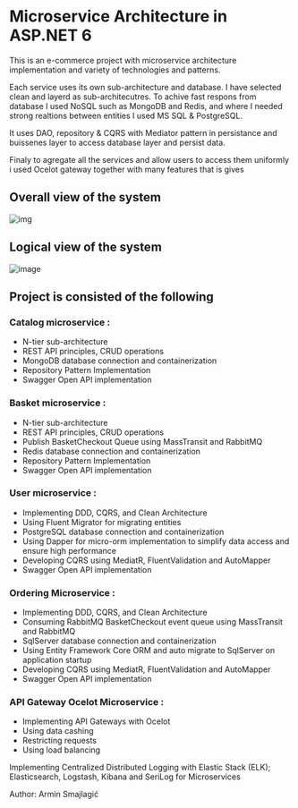 
# Microservice Architecture in ASP.NET 6



This is an e-commerce project with microservice architecture implementation and variety of technologies and patterns.

Each service uses its own sub-architecture and database. 
I have selected clean and layerd as sub-architecutres. 
To achive fast respons from database I used NoSQL such as MongoDB and Redis, and where I needed strong realtions between entities I used MS SQL & PostgreSQL.

It uses DAO, repository & CQRS with Mediator pattern in persistance and buissenes layer to access database layer and persist data. 

Finaly to agregate all the services and allow users to access them uniformly i used Ocelot gateway together with many features that is gives

## Overall view of the system

![img](https://user-images.githubusercontent.com/45321513/192594683-70e5ea72-5fc3-46ab-bc66-2e7cbb51caad.jpeg)

## Logical view of the system

![image](https://user-images.githubusercontent.com/45321513/211333548-c90bb464-2803-4a63-b735-fa296f3ba5f8.png)

## Project is consisted of the following

### Catalog microservice :
- N-tier sub-architecture
- REST API principles, CRUD operations
- MongoDB database connection and containerization
- Repository Pattern Implementation
- Swagger Open API implementation

### Basket microservice :
- N-tier sub-architecture
- REST API principles, CRUD operations
- Publish BasketCheckout Queue using MassTransit and RabbitMQ
- Redis database connection and containerization
- Repository Pattern Implementation
- Swagger Open API implementation

### User microservice :
- Implementing DDD, CQRS, and Clean Architecture
- Using Fluent Migrator for migrating entities
- PostgreSQL database connection and containerization
- Using Dapper for micro-orm implementation to simplify data access and ensure high performance
- Developing CQRS using MediatR, FluentValidation and AutoMapper
- Swagger Open API implementation

### Ordering Microservice :
- Implementing DDD, CQRS, and Clean Architecture
- Consuming RabbitMQ BasketCheckout event queue using MassTransit and RabbitMQ 
- SqlServer database connection and containerization
- Using Entity Framework Core ORM and auto migrate to SqlServer on application startup
- Developing CQRS using MediatR, FluentValidation and AutoMapper
- Swagger Open API implementation

### API Gateway Ocelot Microservice :
- Implementing API Gateways with Ocelot
- Using data cashing 
- Restricting requests
- Using load balancing

Implementing Centralized Distributed Logging with Elastic Stack (ELK); Elasticsearch, Logstash, Kibana and SeriLog for Microservices

Author: Armin Smajlagić
